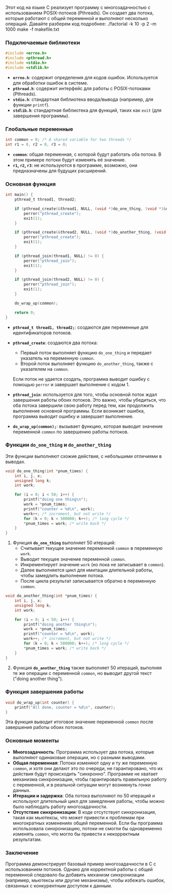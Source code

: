 Этот код на языке C реализует программу с многозадачностью с использованием POSIX-потоков (Pthreads). Он создает два потока, которые работают с общей переменной и выполняют несколько операций. Давайте разберем код подробнее:
./factorial -k 10 -p 2 -m 1000
make -f makefile.txt
### Подключаемые библиотеки
```c
#include <errno.h>
#include <pthread.h>
#include <stdio.h>
#include <stdlib.h>
```
- **`errno.h`**: содержит определения для кодов ошибок. Используется для обработки ошибок в системе.
- **`pthread.h`**: содержит интерфейс для работы с POSIX-потоками (Pthreads).
- **`stdio.h`**: стандартная библиотека ввода/вывода (например, для функции `printf`).
- **`stdlib.h`**: стандартная библиотека для функций, таких как `exit` (для завершения программы).

### Глобальные переменные
```c
int common = 0; /* A shared variable for two threads */
int r1 = 0, r2 = 0, r3 = 0;
```
- **`common`**: общая переменная, с которой будут работать оба потока. В этом примере потоки будут изменять её значение.
- **`r1`, `r2`, `r3`**: не используются в программе, возможно, они предназначены для будущих расширений.

### Основная функция
```c
int main() {
    pthread_t thread1, thread2;

    if (pthread_create(&thread1, NULL, (void *)do_one_thing, (void *)&common) != 0) {
        perror("pthread_create");
        exit(1);
    }

    if (pthread_create(&thread2, NULL, (void *)do_another_thing, (void *)&common) != 0) {
        perror("pthread_create");
        exit(1);
    }

    if (pthread_join(thread1, NULL) != 0) {
        perror("pthread_join");
        exit(1);
    }

    if (pthread_join(thread2, NULL) != 0) {
        perror("pthread_join");
        exit(1);
    }

    do_wrap_up(common);

    return 0;
}
```
- **`pthread_t thread1, thread2;`**: создаются две переменные для идентификаторов потоков.
- **`pthread_create`**: создаются два потока:
  - Первый поток выполняет функцию `do_one_thing` и передает указатель на переменную `common`.
  - Второй поток выполняет функцию `do_another_thing`, также с указателем на `common`.
  
  Если поток не удается создать, программа выводит ошибку с помощью `perror` и завершает выполнение с кодом 1.

- **`pthread_join`**: используется для того, чтобы основной поток ждал завершения работы обоих потоков. Это важно, чтобы убедиться, что оба потока завершили свою работу перед тем, как продолжить выполнение основной программы. Если возникает ошибка, программа выводит ошибку и завершает выполнение.

- **`do_wrap_up(common);`**: вызывает функцию, которая выводит значение переменной `common` по завершению работы потоков.

### Функции `do_one_thing` и `do_another_thing`
Эти функции выполняют схожие действия, с небольшими отличиями в выводах.

```c
void do_one_thing(int *pnum_times) {
    int i, j, x;
    unsigned long k;
    int work;

    for (i = 0; i < 50; i++) {
        printf("doing one thing\n");
        work = *pnum_times;
        printf("counter = %d\n", work);
        work++; /* increment, but not write */
        for (k = 0; k < 500000; k++); /* long cycle */
        *pnum_times = work; /* write back */
    }
}
```
1. Функция **`do_one_thing`** выполняет 50 итераций:
   - Считывает текущее значение переменной `common` в переменную `work`.
   - Выводит текущее значение переменной `common`.
   - Инкрементирует значение `work` (но пока не записывает в `common`).
   - Далее выполняется цикл для имитации длительной работы, чтобы замедлить выполнение потока.
   - После цикла результат записывается обратно в переменную `common`.

```c
void do_another_thing(int *pnum_times) {
    int i, j, x;
    unsigned long k;
    int work;

    for (i = 0; i < 50; i++) {
        printf("doing another thing\n");
        work = *pnum_times;
        printf("counter = %d\n", work);
        work++; /* increment, but not write */
        for (k = 0; k < 500000; k++); /* long cycle */
        *pnum_times = work; /* write back */
    }
}
```
2. Функция **`do_another_thing`** также выполняет 50 итераций, выполняя те же операции с переменной `common`, но выводит другой текст ("doing another thing").

### Функция завершения работы
```c
void do_wrap_up(int counter) {
    printf("All done, counter = %d\n", counter);
}
```
Эта функция выводит итоговое значение переменной `common` после завершения работы обоих потоков.

### Основные моменты
- **Многозадачность**: Программа использует два потока, которые выполняют одинаковые операции, но с разными выводами.
- **Общая переменная**: Потоки изменяют одну и ту же переменную `common`, и хотя они делают это по очереди, не гарантировано, что их действия будут происходить "синхронно". Программе не хватает механизма синхронизации, чтобы гарантировать правильную работу с переменной, и в реальной ситуации могут возникнуть гонки данных.
- **Итерации и задержка**: Оба потока выполняют по 50 итераций и используют длительный цикл для замедления работы, чтобы можно было наблюдать работу многозадачности.
- **Отсутствие синхронизации**: В коде отсутствует синхронизация, такая как мьютексы, что может привести к проблемам при многократных изменениях общей переменной. Если бы программа использовала синхронизацию, потоки не смогли бы одновременно изменять `common`, что могло бы привести к некорректным результатам.

### Заключение
Программа демонстрирует базовый пример многозадачности в C с использованием потоков. Однако для корректной работы с общей переменной следовало бы добавить механизм синхронизации (например, мьютексы или другие механизмы), чтобы избежать ошибок, связанных с конкурентным доступом к данным.